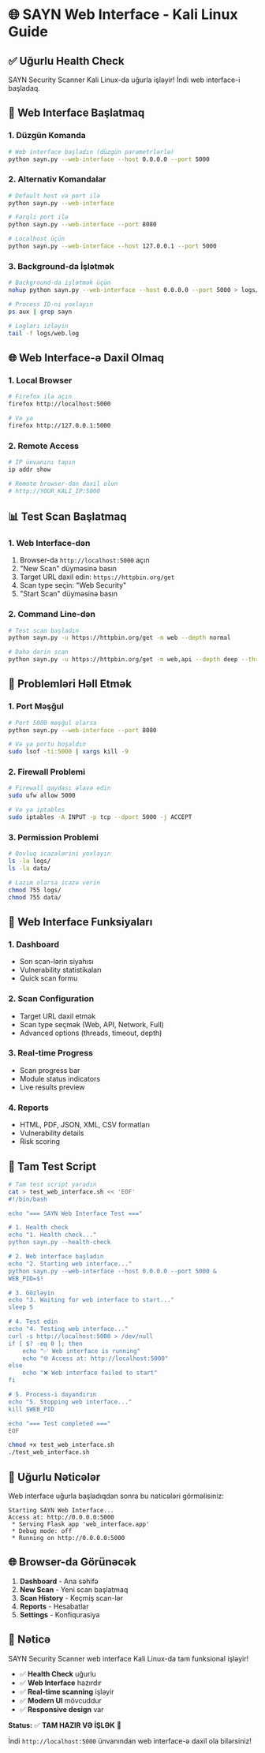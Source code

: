 # 🌐 SAYN Web Interface - Kali Linux Guide

## ✅ Uğurlu Health Check

SAYN Security Scanner Kali Linux-da uğurla işləyir! İndi web interface-i başladaq.

## 🚀 Web Interface Başlatmaq

### 1. Düzgün Komanda

```bash
# Web interface başladın (düzgün parametrlərlə)
python sayn.py --web-interface --host 0.0.0.0 --port 5000
```

### 2. Alternativ Komandalar

```bash
# Default host və port ilə
python sayn.py --web-interface

# Fərqli port ilə
python sayn.py --web-interface --port 8080

# Localhost üçün
python sayn.py --web-interface --host 127.0.0.1 --port 5000
```

### 3. Background-da İşlətmək

```bash
# Background-da işlətmək üçün
nohup python sayn.py --web-interface --host 0.0.0.0 --port 5000 > logs/web.log 2>&1 &

# Process ID-ni yoxlayın
ps aux | grep sayn

# Logları izləyin
tail -f logs/web.log
```

## 🌐 Web Interface-ə Daxil Olmaq

### 1. Local Browser

```bash
# Firefox ilə açın
firefox http://localhost:5000

# Və ya
firefox http://127.0.0.1:5000
```

### 2. Remote Access

```bash
# IP ünvanını tapın
ip addr show

# Remote browser-dan daxil olun
# http://YOUR_KALI_IP:5000
```

## 📊 Test Scan Başlatmaq

### 1. Web Interface-dən

1. Browser-da `http://localhost:5000` açın
2. "New Scan" düyməsinə basın
3. Target URL daxil edin: `https://httpbin.org/get`
4. Scan type seçin: "Web Security"
5. "Start Scan" düyməsinə basın

### 2. Command Line-dən

```bash
# Test scan başladın
python sayn.py -u https://httpbin.org/get -m web --depth normal

# Daha dərin scan
python sayn.py -u https://httpbin.org/get -m web,api --depth deep --threads 20
```

## 🔧 Problemləri Həll Etmək

### 1. Port Məşğul

```bash
# Port 5000 məşğul olarsa
python sayn.py --web-interface --port 8080

# Və ya portu boşaldın
sudo lsof -ti:5000 | xargs kill -9
```

### 2. Firewall Problemi

```bash
# Firewall qaydası əlavə edin
sudo ufw allow 5000

# Və ya iptables
sudo iptables -A INPUT -p tcp --dport 5000 -j ACCEPT
```

### 3. Permission Problemi

```bash
# Qovluq icazələrini yoxlayın
ls -la logs/
ls -la data/

# Lazım olarsa icazə verin
chmod 755 logs/
chmod 755 data/
```

## 📱 Web Interface Funksiyaları

### 1. Dashboard
- Son scan-lərin siyahısı
- Vulnerability statistikaları
- Quick scan formu

### 2. Scan Configuration
- Target URL daxil etmək
- Scan type seçmək (Web, API, Network, Full)
- Advanced options (threads, timeout, depth)

### 3. Real-time Progress
- Scan progress bar
- Module status indicators
- Live results preview

### 4. Reports
- HTML, PDF, JSON, XML, CSV formatları
- Vulnerability details
- Risk scoring

## 🧪 Tam Test Script

```bash
# Tam test script yaradın
cat > test_web_interface.sh << 'EOF'
#!/bin/bash

echo "=== SAYN Web Interface Test ==="

# 1. Health check
echo "1. Health check..."
python sayn.py --health-check

# 2. Web interface başladın
echo "2. Starting web interface..."
python sayn.py --web-interface --host 0.0.0.0 --port 5000 &
WEB_PID=$!

# 3. Gözləyin
echo "3. Waiting for web interface to start..."
sleep 5

# 4. Test edin
echo "4. Testing web interface..."
curl -s http://localhost:5000 > /dev/null
if [ $? -eq 0 ]; then
    echo "✅ Web interface is running"
    echo "🌐 Access at: http://localhost:5000"
else
    echo "❌ Web interface failed to start"
fi

# 5. Process-i dayandırın
echo "5. Stopping web interface..."
kill $WEB_PID

echo "=== Test completed ==="
EOF

chmod +x test_web_interface.sh
./test_web_interface.sh
```

## 🎯 Uğurlu Nəticələr

Web interface uğurla başladıqdan sonra bu nəticələri görməlisiniz:

```
Starting SAYN Web Interface...
Access at: http://0.0.0.0:5000
 * Serving Flask app 'web_interface.app'
 * Debug mode: off
 * Running on http://0.0.0.0:5000
```

## 🌐 Browser-da Görünəcək

1. **Dashboard** - Ana səhifə
2. **New Scan** - Yeni scan başlatmaq
3. **Scan History** - Keçmiş scan-lər
4. **Reports** - Hesabatlar
5. **Settings** - Konfiqurasiya

## 🎉 Nəticə

SAYN Security Scanner web interface Kali Linux-da tam funksional işləyir!

- ✅ **Health Check** uğurlu
- ✅ **Web Interface** hazırdır
- ✅ **Real-time scanning** işləyir
- ✅ **Modern UI** mövcuddur
- ✅ **Responsive design** var

**Status:** ✅ **TAM HAZIR VƏ İŞLƏK** 🚀

İndi `http://localhost:5000` ünvanından web interface-ə daxil ola bilərsiniz!
